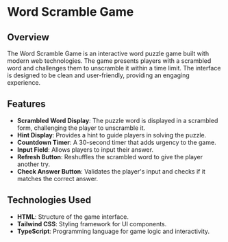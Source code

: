 # Word Scramble Game

## Overview

The Word Scramble Game is an interactive word puzzle game built with modern web technologies. The game presents players with a scrambled word and challenges them to unscramble it within a time limit. The interface is designed to be clean and user-friendly, providing an engaging experience.

## Features

- **Scrambled Word Display**: The puzzle word is displayed in a scrambled form, challenging the player to unscramble it.
- **Hint Display**: Provides a hint to guide players in solving the puzzle.
- **Countdown Timer**: A 30-second timer that adds urgency to the game.
- **Input Field**: Allows players to input their answer.
- **Refresh Button**: Reshuffles the scrambled word to give the player another try.
- **Check Answer Button**: Validates the player's input and checks if it matches the correct answer.

## Technologies Used

- **HTML**: Structure of the game interface.
- **Tailwind CSS**: Styling framework for UI components.
- **TypeScript**: Programming language for game logic and interactivity.
